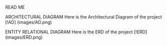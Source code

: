 READ ME

ARCHITECTURAL DIAGRAM
Here is the Architectural Diagram of the project
[!AD] (images/AD.png)


ENTITY RELATIONAL DIAGRAM
Here is the ERD of the project
[!ERD] (images/ERD.png)
